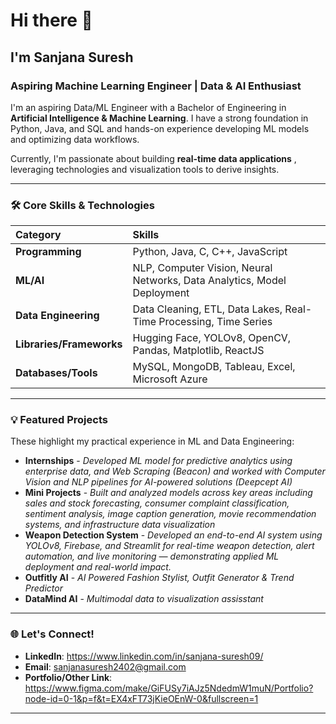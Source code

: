 # Hi there 👋
## I'm Sanjana Suresh 

### Aspiring Machine Learning Engineer | Data & AI Enthusiast

I'm an aspiring Data/ML Engineer with a Bachelor of Engineering in **Artificial Intelligence & Machine Learning**. I have a strong foundation in Python, Java, and SQL and hands-on experience developing ML models and optimizing data workflows.

Currently, I'm passionate about building **real-time data applications** , leveraging technologies and visualization tools to derive insights.

---

### 🛠️ Core Skills & Technologies

| Category | Skills |
| :--- | :--- |
| **Programming** | Python, Java, C, C++, JavaScript |
| **ML/AI** | NLP, Computer Vision, Neural Networks, Data Analytics, Model Deployment |
| **Data Engineering** | Data Cleaning, ETL, Data Lakes, Real-Time Processing, Time Series |
| **Libraries/Frameworks** | Hugging Face, YOLOv8, OpenCV, Pandas, Matplotlib, ReactJS |
| **Databases/Tools** | MySQL, MongoDB, Tableau, Excel, Microsoft Azure |

---

### 💡 Featured Projects

These highlight my practical experience in ML and Data Engineering:

* **Internships** - *Developed ML model for predictive analytics using enterprise data, and Web Scraping (Beacon) and worked with Computer Vision and NLP pipelines for AI-powered solutions (Deepcept AI)*
* **Mini Projects** - *Built and analyzed models across key areas including sales and stock forecasting, consumer complaint classification, sentiment analysis, image caption generation, movie recommendation systems, and infrastructure data visualization*
* **Weapon Detection System** - *Developed an end-to-end AI system using YOLOv8, Firebase, and Streamlit for real-time weapon detection, alert automation, and live monitoring — demonstrating applied ML deployment and real-world impact.* 
* **Outfitly AI** - *AI Powered Fashion Stylist, Outfit Generator & Trend Predictor*
* **DataMind AI** - *Multimodal data to visualization assisstant*

---

### 🌐 Let's Connect!

* **LinkedIn**: https://www.linkedin.com/in/sanjana-suresh09/
* **Email**: sanjanasuresh2402@gmail.com
* **Portfolio/Other Link**: https://www.figma.com/make/GiFUSy7iAJz5NdedmW1muN/Portfolio?node-id=0-1&p=f&t=EX4xFT73jKieOEnW-0&fullscreen=1

---

<!--
**sanj-242/sanj-242** is a ✨ _special_ ✨ repository because its `README.md` (this file) appears on your GitHub profile.

Here are some ideas to get you started:

- 🔭 I’m currently working on ...
- 🌱 I’m currently learning ...
- 👯 I’m looking to collaborate on ...
- 🤔 I’m looking for help with ...
- 💬 Ask me about ...
- 📫 How to reach me: ...
- 😄 Pronouns: ...
- ⚡ Fun fact: ...
-->
